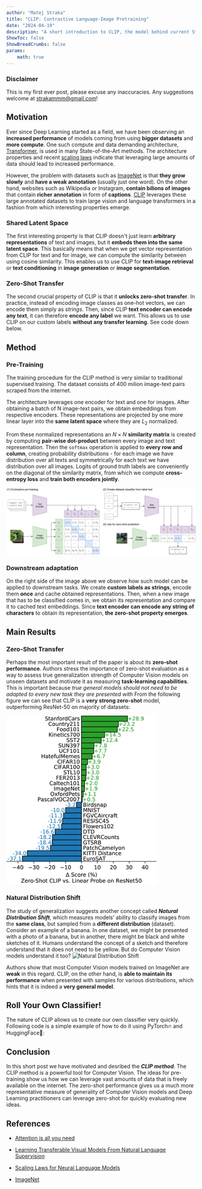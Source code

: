 ```yaml
---
author: "Matej Straka"
title: "CLIP: Contrastive Language-Image Pretraining"
date: "2024-04-19"
description: "A short introduction to CLIP, the model behind current State-of-the-Art Computer Vision models."
ShowToc: false
ShowBreadCrumbs: false
params:
    math: true
---
```


### Disclaimer
This is my first ever post, please excuse any inaccuracies. Any suggestions welcome at strakammm@gmail.com!

## Motivation
Ever since Deep Learning started as a field, we have been observing an __increased performance__ of models coming from using __bigger datasets__ and __more compute__. One such compute and data demanding architecture, [Transformer](https://arxiv.org/abs/1706.03762),
is used in many State-of-the-Art methods. The architecture properties and recent [scaling laws](https://arxiv.org/abs/2001.08361) indicate that
leveraging large amounts of data should lead to increased performance.

However, the problem with datasets such as [ImageNet](https://arxiv.org/abs/1409.0575) is that __they grow slowly__ and __have a weak annotation__
(usually just one word). On the other hand, websites such as Wikipedia or Instagram, __contain bilions of images__ that
contain __richer annotation__ in form of **captions**. [CLIP](https://arxiv.org/abs/2103.00020) leverages these large
annotated datasets to train large vision and language transformers in a fashion from which interesting properties emerge.

### Shared Latent Space
The first interesting property is that CLIP doesn't just learn __arbitrary representations__ of text and images,
but it __embeds them into the same latent space__. This basically means that when we get vector representation from CLIP
for text and for image, we can compute the similarity between using cosine similarity. This enables us to use CLIP
for __text-image retrieval__ or __text conditioning__ in __image generation__ or __image segmentation__.

### Zero-Shot Transfer
The second crucial property of CLIP is that it __unlocks zero-shot transfer__. In practice, instead of encoding image classes
as one-hot vectors, we can encode them simply as *strings*. Then, since CLIP **text encoder can encode any text**, it can
therefore **encode any label** we want. This allows us to use CLIP on our custom labels **without any transfer learning**.
See code down below.

## Method

<a name="diagram_anchor"></a>


### Pre-Training
The training procedure for the CLIP method is very similar to traditional supervised training.
The dataset consists of 400 milion image-text pairs scraped from the internet. 

The architecture leverages one encoder for text and one for images. After obtaining a batch
of N image-text pairs, we obtain embeddings from respective encoders.
These representations are projected by one more linear layer into the **same latent space** where they are
$L_2$ normalized.

From these normalized representations an
$N × N$ **similarity matrix** is created by computing **pair-wise dot-product** 
between every image and text representation.
Then the `softmax` operation is applied to **every row and column**,
creating probability distributions - for each image we
have distribution over all texts and symmetrically for each
text we have distribution over all images. Logits of ground
truth labels are conveniently on the diagonal of the similarity matrix,
from which we compute **cross-entropy loss** and **train both encoders jointly**.

![CLIP diagram](images/main-diagrams.png)

### Downstream adaptation
On the right side of the image above we observe how such model
can be applied to downstream tasks. 
We create **custom labels as strings**, encode them **once** and cache obtained representations. 
Then, when a new image that has to be classified comes in, we obtain its representation and compare
it to cached text embeddings. Since **text encoder can encode any string of characters** to obtain
its representation, **the zero-shot property emerges**.


## Main Results
### Zero-Shot Transfer
Perhaps the most important result of the paper is about its
**zero-shot performance**. Authors stress the importance of
zero-shot evaluation as a way to assess true generalization
strength of Computer Vision models on unseen datasets and
motivate it as measuring **task-learning capabilities**. This is
important because 
*true general models should not need to be adapted to every new task they are presented with*
From the following figure we can see that CLIP is a **very strong zero-shot**
model, outperforming ResNet-50 on majority of datasets:

<img src="images/zs.png" style="width: 400px; margin: auto">


### Natural Distribution Shift
The study of generalization suggests another concept called
***Natural Distribution Shift***, which measures models’ ability
to classify images from the **same class**, but sampled from
a **different distribution** (dataset). Consider an example of a
banana. In one dataset, we might be presented with a photo
of a banana, but in another, there might be black and white
sketches of it. Humans understand the concept of a sketch
and therefore understand that it does not need to be yellow.
But do Computer Vision models understand it too? 
![Natural Distribution Shift](images/rd.png)

Authors show
that most Computer Vision models trained on ImageNet are **weak**
in this regard. CLIP, on the other hand, is **able to maintain
its performance** when presented with samples for various distributions,
which hints that it is indeed a **very general model**.

## Roll Your Own Classifier!
The nature of CLIP allows us to create our own classifier very quickly.
Following code is a simple example of how to do it using PyTorch:fire: and HuggingFace🤗:

## Conclusion
In this short post we have motivated and desribed the ***CLIP method***.
The CLIP method is a powerful tool for Computer Vision.
The ideas for pre-training show us how we can leverage vast amounts
of data that is freely available on the internet.
The zero-shot performance gives us a much more representative measure
of generality of Computer Vision models and Deep Learning practitioners
can leverage zero-shot for quickly evaluating new ideas.

## References

- [Attention is all you need](https://arxiv.org/abs/1706.03762)

- [Learning Transferable Visual Models From Natural Language Supervision](https://arxiv.org/abs/2103.00020)

- [Scaling Laws for Neural Language Models](https://arxiv.org/pdf/2001.08361)

- [ImageNet](https://arxiv.org/abs/1409.0575)